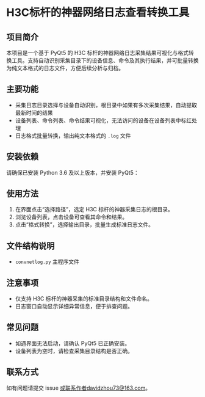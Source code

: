 # H3C标杆的神器网络日志查看转换工具

## 项目简介

本项目是一个基于 PyQt5 的 H3C 标杆的神器网络日志采集结果可视化与格式转换工具。支持自动识别采集目录下的设备信息、命令及其执行结果，并可批量转换为纯文本格式的日志文件，方便后续分析与归档。

## 主要功能

- 采集日志目录选择与设备自动识别，根目录中如果有多次采集结果，自动提取最新时间的结果
- 设备列表、命令列表、命令结果可视化，无法访问的设备在设备列表中标红处理
- 日志格式批量转换，输出纯文本格式的 `.log` 文件

## 安装依赖

请确保已安装 Python 3.6 及以上版本，并安装 PyQt5：

## 使用方法

1. 在界面点击“选择路径”，选定 H3C 标杆的神器采集日志的根目录。
2. 浏览设备列表，点击设备可查看其命令和结果。
3. 点击“格式转换”，选择输出目录，批量生成标准日志文件。


## 文件结构说明

- `convnetlog.py` 主程序文件

## 注意事项

- 仅支持 H3C 标杆的神器采集的标准目录结构和文件命名。
- 日志窗口自动显示详细异常信息，便于排查问题。

## 常见问题

- 如遇界面无法启动，请确认 PyQt5 已正确安装。
- 设备列表为空时，请检查采集目录结构是否正确。

## 联系方式

如有问题请提交 issue 或联系作者davidzhou73@163.com。
